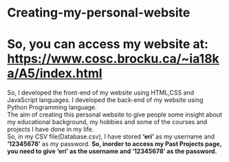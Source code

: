 # Creating-my-personal-website
# So, you can access my website at: <a>https://www.cosc.brocku.ca/~ia18ka/A5/index.html</a>
 So, I developed the front-end of my website using HTML,CSS and JavaScript languages. I developed the back-end of my website using Python Programming language.</br>
 The aim of creating this personal website to give people some insight about my educational background, my hobbies and some of the courses and projects I have done in my life.</br>
 So, in my CSV file(Database.csv), I have stored <b>‘eri’</b> as my username and <b>‘12345678’</b> as my 
password. <b>So, inorder to access my Past Projects page, you need to give ‘eri’ as the username and
‘12345678’ as the password.</b>
